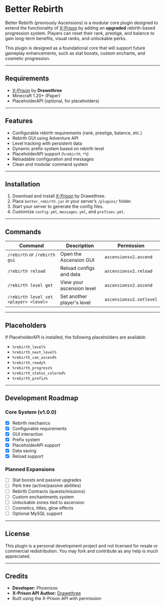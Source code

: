 # Better Rebirth 

Better Rebirth (previously Ascensions) is a modular core plugin designed to extend the functionality of [X-Prison](https://www.spigotmc.org/resources/x-prison-1-8-1-20-all-in-one-prison-core.83058/) by adding an **upgraded** rebirth-based progression system. Players can reset their rank, prestige, and balance to gain long-term benefits, visual ranks, and unlockable perks.

This plugin is designed as a foundational core that will support future gameplay enhancements, such as stat boosts, custom enchants, and cosmetic progression.

---

## Requirements

- [X-Prison](https://www.spigotmc.org/resources/x-prison-1-8-1-20-all-in-one-prison-core.83058/) by **Drawethree**
- Minecraft 1.20+ (Paper)
- PlaceholderAPI (optional, for placeholders)

---

## Features

- Configurable rebirth requirements (rank, prestige, balance, etc.)
- Rebirth GUI using Adventure API
- Level tracking with persistent data
- Dynamic prefix system based on rebirth level
- PlaceholderAPI support (`%rebirth_*%`)
- Reloadable configuration and messages
- Clean and modular command system

---

## Installation

1. Download and install [X-Prison](https://www.spigotmc.org/resources/x-prison-1-8-1-20-all-in-one-prison-core.83058/) by Drawethree.
2. Place `better_rebirth.jar` in your server’s `/plugins/` folder.
3. Start your server to generate the config files.
4. Customize `config.yml`, `messages.yml`, and `prefixes.yml`.

---

## Commands

| Command                               | Description                          | Permission                  |
|---------------------------------------|--------------------------------------|-----------------------------|
| `/rebirth` or `/rebirth gui`          | Open the Ascension GUI               | `ascensionsv2.ascend`       |
| `/rebirth reload`                     | Reload configs and data              | `ascensionsv2.reload`       |
| `/rebirth level get`                  | View your ascension level            | `ascensionsv2.ascend`       |
| `/rebirth level set <player> <level>` | Set another player's level     | `ascensionsv2.setlevel`     |

---

## Placeholders

If PlaceholderAPI is installed, the following placeholders are available:

- `%rebirth_level%`
- `%rebirth_next_level%`
- `%rebirth_can_ascend%`
- `%rebirth_ready%`
- `%rebirth_progress%`
- `%rebirth_status_colored%`
- `%rebirth_prefix%`

---

## Development Roadmap

### Core System (v1.0.0)
- [x] Rebirth mechanics
- [x] Configurable requirements
- [x] GUI interaction
- [x] Prefix system
- [x] PlaceholderAPI support
- [x] Data saving
- [x] Reload support

### Planned Expansions
- [ ] Stat boosts and passive upgrades 
- [ ] Perk tree (active/passive abilities) 
- [ ] Rebirth Contracts (quests/missions)
- [ ] Custom enchantments system
- [ ] Unlockable zones tied to ascension
- [ ] Cosmetics, titles, glow effects
- [ ] Optional MySQL support

---

## License

This plugin is a personal development project and not licensed for resale or commercial redistribution. You may fork and contribute as any help is much appreciated.

---

## Credits

- **Developer:** Phoenixxo  
- **X-Prison API Author:** [Drawethree](https://www.spigotmc.org/members/drawethree.520091/)  
- Built using the X-Prison API with permission
